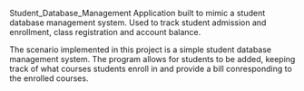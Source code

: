 Student_Database_Management
Application built to mimic a student database management system. Used to track student admission and enrollment, class registration and account balance.

The scenario implemented in this project is a simple student database management system. 
The program allows for students to be added, keeping track of what courses students enroll in and provide a bill conresponding to the enrolled courses.
